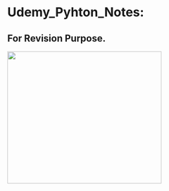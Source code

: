 # Udemy_Pyhton_Notes:
## For Revision Purpose.

<!-- code Notes gif -->
<div id="header" align="left">
<img src="https://media.giphy.com/media/cJM447WXmHb2kzjJbn/giphy.gif"     width="350" height="300"/>
</div>

